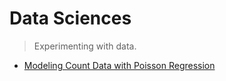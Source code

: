 # Data Sciences

> Experimenting with data.

* [Modeling Count Data with Poisson Regression](/data_science/poisson_regression)